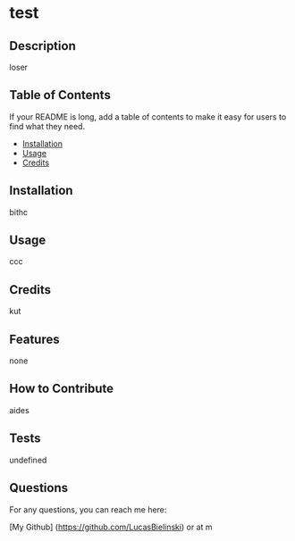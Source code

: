 # test
  

  
## Description
loser

## Table of Contents
If your README is long, add a table of contents to make it easy for users to find what they need.

- [Installation](#installation)
- [Usage](#usage)
- [Credits](#credits)


## Installation
bithc

## Usage
ccc

## Credits
kut



## Features
none

## How to Contribute
aides


## Tests
undefined

## Questions
For any questions, you can reach me here:

[My Github] (https://github.com/LucasBielinski)
or at m
